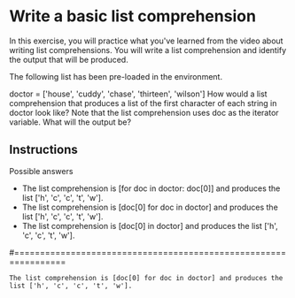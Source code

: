# Write a basic list comprehension
In this exercise, you will practice what you've learned from the video about writing list comprehensions. You will write a list comprehension and identify the output that will be produced.

The following list has been pre-loaded in the environment.

doctor = ['house', 'cuddy', 'chase', 'thirteen', 'wilson']
How would a list comprehension that produces a list of the first character of each string in doctor look like? Note that the list comprehension uses doc as the iterator variable. What will the output be?

## Instructions

Possible answers


* The list comprehension is [for doc in doctor: doc[0]] and produces the list ['h', 'c', 'c', 't', 'w'].
* The list comprehension is [doc[0] for doc in doctor] and produces the list ['h', 'c', 'c', 't', 'w'].
* The list comprehension is [doc[0] in doctor] and produces the list ['h', 'c', 'c', 't', 'w'].

#================================================================

`The list comprehension is [doc[0] for doc in doctor] and produces the list ['h', 'c', 'c', 't', 'w'].`